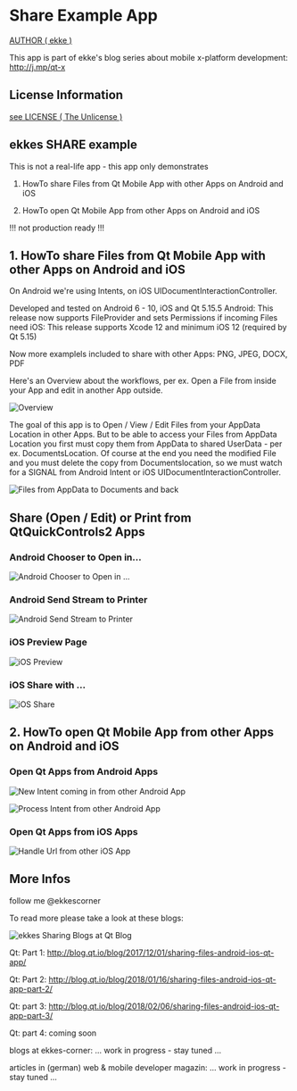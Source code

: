# Share Example App

[AUTHOR ( ekke )](AUTHOR.md)

This app is part of ekke's blog series about mobile x-platform development:
http://j.mp/qt-x

## License Information
[see LICENSE ( The Unlicense )](LICENSE)

## ekkes SHARE example
This is not a real-life app - this app only demonstrates

1. HowTo share Files from Qt Mobile App with other Apps on Android and iOS

2. HowTo open Qt Mobile App from other Apps on Android and iOS

!!! not production ready !!!

## 1. HowTo share Files from Qt Mobile App with other Apps on Android and iOS

On Android we're using Intents, on iOS UIDocumentInteractionController.


Developed and tested on Android 6 - 10, iOS and Qt 5.15.5
Android: This release now supports FileProvider and sets Permissions if incoming Files need
iOS: This release supports Xcode 12 and minimum iOS 12 (required by Qt 5.15)

Now more examplels included to share with other Apps: PNG, JPEG, DOCX, PDF

Here's an Overview about the workflows, per ex. Open a File from inside your App and edit in another App outside.

![Overview](https://github.com/ekke/ekkesSHAREexample/blob/master/docs/share_overview_v2.png)

The goal of this app is to Open / View / Edit Files from your AppData Location in other Apps. But to be able to access your Files from AppData Location you first must copy them from AppData to shared UserData - per ex. DocumentsLocation.
Of course at the end you need the modified File and you must delete the copy from Documentslocation, so we must watch for a SIGNAL from Android Intent or iOS UIDocumentInteractionController.

![Files from AppData to Documents and back](https://github.com/ekke/ekkesSHAREexample/blob/master/docs/file_flow.png)

## Share (Open / Edit) or Print from QtQuickControls2 Apps

### Android Chooser to Open in...
![Android Chooser to Open in ...](https://github.com/ekke/ekkesSHAREexample/blob/master/docs/android_share_chooser.png)

### Android Send Stream to Printer
![Android Send Stream to Printer](https://github.com/ekke/ekkesSHAREexample/blob/master/docs/android_share_send_chooser.png)

### iOS Preview Page
![iOS Preview](https://github.com/ekke/ekkesSHAREexample/blob/master/docs/ios_preview.png)

### iOS Share with ...
![iOS Share](https://github.com/ekke/ekkesSHAREexample/blob/master/docs/ios_share.png)


## 2. HowTo open Qt Mobile App from other Apps on Android and iOS

### Open Qt Apps from Android Apps

![New Intent coming in from other Android App](https://github.com/ekke/ekkesSHAREexample/blob/master/docs/new_intent.png)

![Process Intent from other Android App](https://github.com/ekke/ekkesSHAREexample/blob/master/docs/process_intent.png)

### Open Qt Apps from iOS Apps

![Handle Url from other iOS App](https://github.com/ekke/ekkesSHAREexample/blob/master/docs/handle_url_from_ios_apps.png)


## More Infos
follow me @ekkescorner

To read more please take a look at these blogs:

![ekkes Sharing Blogs at Qt Blog](https://github.com/ekke/ekkesSHAREexample/blob/master/docs/qt_blog_overview.png)

Qt: Part 1: http://blog.qt.io/blog/2017/12/01/sharing-files-android-ios-qt-app/

Qt: Part 2: http://blog.qt.io/blog/2018/01/16/sharing-files-android-ios-qt-app-part-2/

Qt: part 3: http://blog.qt.io/blog/2018/02/06/sharing-files-android-ios-qt-app-part-3/

Qt: part 4: coming soon

blogs at ekkes-corner: ... work in progress - stay tuned ...

articles in (german) web & mobile developer magazin: ... work in progress - stay tuned ...







